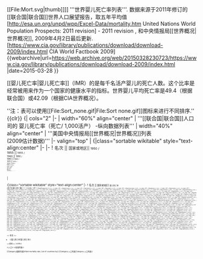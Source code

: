[[File:Mort.svg|thumb]]</ref>]]
'''世界婴儿死亡率列表'''. 数据来源于2011年修订的[[联合国|联合国]]世界人口展望报告，取五年平均值<ref>[http://esa.un.org/unpd/wpp/Excel-Data/mortality.htm United Nations World Population Prospects: 2011 revision] - 2011 revision </ref>, 和中央情报局[[世界概况|世界概况]], 2009年4月2日最后更新.<ref>[https://www.cia.gov/library/publications/download/download-2009/index.html CIA World Factbook 2009] {{webarchive|url=https://web.archive.org/web/20150328230723/https://www.cia.gov/library/publications/download/download-2009/index.html |date=2015-03-28 }}</ref>

[[婴儿死亡率|婴儿死亡率]]（IMR）的是每千名活产婴儿的死亡人数。这个比率是经常被用来作为一个国家的健康水平的指标。世界婴儿平均死亡率是49.4（根据联合国）或42.09（根据CIA世界概况）。

''注：表可以使用[[File:Sort_none.gif|File:Sort none.gif]]图标来进行不同排序.''
{{clr}}
{| cols="2"
|-
| width="60%" align="center" | '''[[联合国|联合国]]人口司的 婴儿死亡率（死亡/ 1,000活产） -纵向数据列表'''
| width="40%" align="center" | '''美国中央情报局[[世界概况|世界概况]]列表<br>(2009估计数据)'''
|- valign="top"
|
{|class="sortable wikitable" style="text-align:center"
|-
|-
!  <small>名次 ||  <small>国家或地区|| <small>1950 /<br>1955 || <small>1955 /<br>1960 || <small>1960 /<br>1965 || <small>1965 /<br>1970 || <small>1970 /<br>1975 || <small>1975 /<br>1980 || <small>1980 /<br>1985 || <small>1985 /<br>1990 || <small>1990 /<br>1995 || <small>1995 /<br>2000 || <small>2000 /<br>2005 || <small>2005 /<br>2010 || <small>过去三時段平均</small>
|-                                                        
 | <small>1|| align="left" | <small>{{flag|Singapore}} || <small>60.69  || <small>43.18 ||  <small>28.60 ||  <small>23.78 ||  <small>19.34 ||  <small>12.85 || <small>8.70 || <small>7.79 || <small>4.49 || <small>3.33 || <small>2.55 || <small>1.92 || <small>2.60 
|- 
 | 2|| align="left" | {{flag|Iceland}} || 21.28 || 18.30 ||  16.52 ||  13.18 ||  11.68 || 9.39 || 6.29 || 5.63 || 4.70 || 4.00 || 2.61 || 2.07 ||  2.89 
|- 
 | 3|| align="left" | {{flag|Japan}} || 50.07 || 37.25 ||  25.83 ||  16.48 ||  11.95 || 8.75 || 6.63 || 4.96 || 4.44 || 3.76 || 3.04 || 2.62 ||  3.14 
|- 
 | 4|| align="left" | {{flag|Sweden}} || 19.51 || 16.79 ||  15.51 ||  12.41 ||  10.44 || 7.85 || 6.70 || 6.09 || 5.27 || 3.64 || 3.33 || 2.56 ||  3.18  
|-  
 | 5|| align="left" | {{flag|Finland}} || 34.22 || 25.87 ||  19.44 ||  14.98 ||  11.94 || 8.69 || 6.44 || 5.93 || 5.07 || 3.86 || 3.28 || 2.81 ||  3.31  
|-  
 | 6|| align="left" | {{flag|Norway}} || 22.35 || 18.89 ||  16.82 ||  13.87 ||  11.23 || 9.07 || 7.44 || 8.42 || 5.81 || 4.01 || 3.52 || 3.00 ||  3.51  
|-  
 | 7|| align="left" | {{flag|Luxembourg}} || 43.50 || 36.70 ||  28.81 ||  20.82 ||  17.87 ||  13.07 ||  11.92 || 8.88 || 7.26 || 4.86 || 4.95 || 2.32 ||  4.05  
|-  
 | 8|| align="left" | {{flag|Czech Republic}} || 43.86 || 23.86 ||  20.81 ||  22.03 ||  20.53 ||  17.72 ||  14.61 ||  11.45 || 8.46 || 5.21 || 3.90 || 3.19 ||  4.10  
|-  
 | 9|| align="left" | {{flag|France}} || 44.19 || 32.50 ||  24.90 ||  20.36 ||  15.78 ||  11.51 || 9.27 || 7.90 || 6.54 || 4.68 || 4.09 || 3.54 ||  4.10  
|-  
 |  10|| align="left" | {{flag|Slovenia}} || 67.20 || 43.00 ||  29.90 ||  26.50 ||  21.50 ||  17.10 ||  13.48 ||  10.75 || 7.64 || 4.97 || 4.07 || 3.51 ||  4.18  
|-  
 |  11|| align="left" | {{flag|Switzerland}} || 29.02 || 23.53 ||  20.90 ||  16.82 ||  13.67 || 9.70 || 7.80 || 7.03 || 6.07 || 4.71 || 4.10 || 3.75 ||  4.19  
|-  
 |  12|| align="left" | {{flag|Germany}} || 50.58 || 38.43 ||  29.08 ||  22.87 ||  21.11 ||  14.93 ||  10.76 || 8.07 || 5.98 || 4.75 || 4.15 || 3.71 ||  4.21  
|-  
 |  13|| align="left" | {{flag|Spain}} || 63.90 || 51.95 ||  42.90 ||  33.88 ||  23.63 ||  16.13 ||  11.02 || 8.48 || 6.88 || 5.08 || 4.15 || 3.76 ||  4.33  
|-  
 |  14|| align="left" | {{flag|Austria}} || 55.08 || 43.18 ||  32.76 ||  26.42 ||  24.31 ||  16.90 ||  12.55 || 9.47 || 7.12 || 4.81 || 4.52 || 3.97 ||  4.43  
|-  
 |  15|| align="left" | {{flag|Belgium}} || 41.61 || 31.36 ||  27.33 ||  21.16 ||  17.18 ||  13.26 ||  10.38 || 9.05 || 7.87 || 5.13 || 4.37 || 3.81 ||  4.44  
|-  
 |  16|| align="left" | {{flag|Italy}} || 60.39 || 48.63 ||  40.96 ||  33.17 ||  26.72 ||  17.94 ||  12.92 || 9.65 || 7.59 || 5.64 || 4.22 || 3.51 ||  4.46  
|-  
 |  17|| align="left" | {{flag|Denmark}} || 28.26 || 23.54 ||  20.43 ||  16.34 ||  12.43 || 9.20 || 7.85 || 8.08 || 6.46 || 4.90 || 4.66 || 4.03 ||  4.53  
|-  
 |  18|| align="left" | {{flag|Netherlands}} || 23.00 || 18.25 ||  15.65 ||  13.26 ||  10.97 || 9.25 || 8.29 || 7.35 || 6.17 || 5.29 || 4.86 || 4.42 ||  4.85  
|-  
 |  19|| align="left" | {{flag|Australia}} || 24.05 || 21.60 ||  19.76 ||  18.06 ||  16.81 ||  12.56 || 9.93 || 8.83 || 6.88 || 5.43 || 4.96 || 4.66 ||  5.01  
|-  
 |  20|| align="left" | {{flag|Israel}} || 38.92 || 33.05 ||  28.32 ||  24.33 ||  20.68 ||  17.11 ||  13.74 ||  10.79 || 8.36 || 6.44 || 4.98 || 3.85 ||  5.09  
|-  
 |  21|| align="left" | {{flag|Ireland}} || 41.42 || 34.25 ||  28.08 ||  22.90 ||  18.28 ||  15.19 ||  10.22 || 8.39 || 6.79 || 6.11 || 5.51 || 4.04 ||  5.22  
|-  
 |  22|| align="left" | {{flag|South Korea}} ||  137.95 ||  114.36 ||  89.74 ||  64.19 ||  38.11 ||  33.23 ||  24.61 ||  14.85 || 9.74 || 6.61 || 5.32 || 3.76 ||  5.23  
|-  
 |  23|| align="left" | {{flag|Portugal}} || 92.82 || 88.58 ||  78.86 ||  61.19 ||  47.14 ||  31.47 ||  20.33 ||  14.49 || 9.54 || 6.49 || 4.75 || 4.45 ||  5.23  
|-  
 |  24|| align="left" | {{flag|Canada}} || 38.39 || 32.49 ||  26.62 ||  21.22 ||  16.83 ||  12.58 || 9.31 || 7.52 || 6.26 || 5.46 || 5.23 || 5.22 ||  5.30  
|-  
 |  25|| align="left" | {{flag|United Kingdom}} || 28.67 || 24.25 ||  22.18 ||  19.02 ||  17.30 ||  14.12 ||  10.83 || 9.13 || 6.88 || 5.90 || 5.33 || 4.91 ||  5.38  
|-  
 |  26|| align="left" | {{flag|New Caledonia}} ||  117.70 || 82.88 ||  60.75 ||  44.49 ||  32.53 ||  23.75 ||  17.32 ||  12.61 || 9.18 || 6.68 || 4.86 || 4.78 ||  5.44  
|-  
 |  27|| align="left" | {{flag|Greece}} || 60.00 || 56.10 ||  50.20 ||  42.40 ||  34.10 ||  25.10 ||  15.30 ||  11.22 || 8.28 || 6.92 || 4.80 || 4.65 ||  5.45  
|-  
 |  28|| align="left" | {{flag|Brunei}} || 90.19 || 68.84 ||  52.12 ||  39.11 ||  29.30 ||  21.93 ||  16.39 ||  12.24 || 9.13 || 6.81 || 5.08 || 4.78 ||  5.55  
|-  
 |  29|| align="left" | {{flag|New Zealand}} || 26.30 || 23.60 ||  20.60 ||  17.90 ||  16.10 ||  13.80 ||  12.01 ||  10.72 || 7.56 || 6.24 || 5.46 || 5.07 ||  5.59  
|-  
 |  30|| align="left" | {{flag|Macau}} || 66.06 || 54.73 ||  42.75 ||  33.34 ||  25.98 ||  20.22 ||  15.73 ||  12.22 || 9.49 || 7.37 || 5.71 || 4.43 ||  5.84  
|-  
 |  31|| align="left" | {{flag|Cyprus}} || 65.11 || 51.38 ||  40.50 ||  31.90 ||  25.10 ||  19.73 ||  15.50 ||  12.17 || 9.55 || 7.49 || 5.88 || 4.60 ||  5.99  
|-  
 |  32|| align="left" | {{flag|Croatia}} ||  108.40 || 80.80 ||  58.40 ||  40.80 ||  27.40 ||  21.20 ||  18.30 ||  13.60 ||  10.52 || 7.11 || 6.84 || 6.05 ||  6.66  
|-  
 |  33|| align="left" | {{flag|Cuba}} || 80.62 || 69.86 ||  59.40 ||  49.65 ||  38.47 ||  22.34 ||  17.38 ||  15.86 ||  15.30 || 9.58 || 6.14 || 5.12 ||  6.95  
|-  
 |  34|| align="left" | {{flag|United States}} || 30.46 || 27.33 ||  25.38 ||  22.67 ||  18.39 ||  14.34 ||  11.60 ||  10.37 || 8.81 || 7.49 || 6.92 || 6.81 ||  7.07  
|-  
 |  35|| align="left" | {{flag|Malta}} || 52.25 || 40.95 ||  33.77 ||  27.82 ||  22.92 ||  18.87 ||  15.52 ||  12.76 ||  10.50 || 8.63 || 7.09 || 5.82 ||  7.18  
|-  
 |  36|| align="left" | {{flag|Hungary}} || 71.86 || 54.71 ||  42.91 ||  37.23 ||  34.78 ||  25.85 ||  19.98 ||  17.06 ||  13.17 || 9.33 || 7.44 || 5.82 ||  7.53  
|-  
 |  37|| align="left" | {{flag|Slovakia}} || 73.88 || 36.73 ||  26.55 ||  25.30 ||  24.61 ||  22.18 ||  17.93 ||  13.87 ||  11.58 || 9.03 || 7.27 || 6.34 ||  7.55  
|-  
 |  38|| align="left" | {{flag|Poland}} || 95.00 || 72.40 ||  49.53 ||  36.07 ||  27.83 ||  23.18 ||  19.78 ||  16.96 ||  16.36 ||  10.11 || 7.21 || 6.06 ||  7.79  
|-  
 |  39|| align="left" | {{flag|Estonia}} || 77.00 || 48.28 ||  32.41 ||  23.29 ||  21.20 ||  21.90 ||  20.26 ||  18.24 ||  16.14 ||  12.06 || 7.38 || 4.68 ||  8.04  
|-  
 |  40|| align="left" | {{flag|Lithuania}} || 93.29 || 61.55 ||  41.79 ||  26.64 ||  22.20 ||  21.90 ||  18.40 ||  14.60 ||  13.75 ||  10.08 || 7.68 || 6.45 ||  8.07  
|-  
 |  41|| align="left" | {{flag|Mayotte}} ||  143.32 ||  107.32 ||  80.72 ||  60.56 ||  45.42 ||  34.03 ||  25.47 ||  19.06 ||  14.25 ||  10.65 || 7.96 || 5.95 ||  8.19  
|-  
 |  42|| align="left" | {{flag|Réunion}} ||  143.32 ||  107.32 ||  80.72 ||  60.56 ||  45.42 ||  34.03 ||  25.47 ||  19.06 ||  14.25 ||  10.65 || 7.96 || 5.95 ||  8.19  
|-  
 |  43|| align="left" | {{flag|United Arab Emirates}} ||  175.14 ||  155.94 || 119.81 ||  77.02 ||  51.10 ||  36.06 ||  24.57 ||  16.63 ||  11.77 || 9.75 || 8.17 || 6.87 ||  8.26  
|-  
 |  44|| align="left" | {{flag|Puerto Rico}} || 63.40 || 51.42 ||  44.79 ||  33.28 ||  25.30 ||  19.71 ||  17.20 ||  13.81 ||  11.60 ||  10.94 || 8.11 || 7.59 ||  8.88  
|-  
 |  45|| align="left" | {{flag|French Polynesia}} ||  132.00 || 97.00 ||  85.00 ||  74.00 ||  64.00 ||  56.00 ||  30.00 ||  17.82 ||  11.30 ||  10.36 || 8.62 || 7.69 ||  8.89  
|-  
 |  46|| align="left" | {{flag|Guadeloupe}} || 80.53 || 64.72 ||  51.99 ||  41.72 ||  33.46 ||  26.80 ||  21.45 ||  17.16 ||  13.72 ||  10.96 || 8.75 || 6.98 ||  8.90  
|-  
 |  47|| align="left" | {{flag|Chile}} ||  120.30 ||  118.25 || 109.05 ||  89.22 ||  68.58 ||  45.16 ||  23.71 ||  18.35 ||  14.14 ||  11.48 || 8.02 || 7.19 ||  8.90  
|-  
 |  48|| align="left" | {{flag|Martinique}} || 80.76 || 66.39 ||  54.55 ||  44.63 ||  35.30 ||  27.90 ||  22.02 ||  17.37 ||  13.70 ||  10.79 || 8.50 || 7.58 ||  8.96  
|-  
 |  49|| align="left" | {{flag|Bahrain}} ||  183.46 ||  156.16 || 112.27 ||  74.31 ||  49.25 ||  32.57 ||  21.91 ||  16.42 ||  14.13 ||  11.49 || 9.12 || 7.22 ||  9.28  
|-  
 |  50|| align="left" | {{flag|Latvia}} || 67.54 || 40.34 ||  29.65 ||  22.34 ||  21.30 ||  23.20 ||  18.30 ||  14.90 ||  14.53 ||  11.88 || 9.60 || 7.51 ||  9.66  
|-  
 |  51|| align="left" | {{flag|Kuwait}} ||  113.43 || 89.75 ||  69.77 ||  53.29 ||  40.03 ||  29.45 ||  21.60 ||  16.44 ||  13.33 ||  11.30 || 9.66 || 8.14 ||  9.70  
|-  
 |  52|| align="left" | {{flag|Malaysia}} || 96.37 || 79.47 ||  64.27 ||  50.96 ||  40.37 ||  31.95 ||  25.26 ||  19.95 ||  15.75 ||  12.42 || 9.79 || 7.71 ||  9.97  
|-  
 |  53|| align="left" | {{flag|Guam}} || 82.90 || 71.10 ||  59.80 ||  49.90 ||  41.30 ||  34.20 ||  28.50 ||  23.80 ||  12.93 ||  11.25 || 9.86 || 8.93 || 10.01  
|-  
 |  54|| align="left" | {{flag|Belarus}} || 75.00 || 43.90 ||  30.00 ||  24.30 ||  21.20 ||  21.50 ||  19.50 ||  16.20 ||  15.03 ||  14.51 || 9.38 || 6.83 || 10.24  
|-  
 |  55|| align="left" | {{flag|Costa Rica}} || 93.79 || 87.69 ||  81.30 ||  67.67 ||  52.55 ||  30.40 ||  19.21 ||  17.37 ||  14.51 ||  11.83 ||  10.47 || 9.89 || 10.73  
|-  
 |  56|| align="left" | {{flag|Qatar}} ||  126.24 ||  109.83 ||  90.34 ||  71.25 ||  52.62 ||  37.99 ||  28.22 ||  22.58 ||  18.11 ||  14.41 ||  11.25 || 8.79 || 11.48  
|-  
 |  57|| align="left" | {{flag|U.S. Virgin Islands}} || 57.50 || 46.39 ||  40.83 ||  34.84 ||  29.34 ||  24.70 ||  21.48 ||  17.94 ||  15.27 ||  13.11 ||  11.53 ||  10.63 || 11.76  
|-  
 |  58|| align="left" | {{flag|Montenegro}} || 87.19 || 75.84 ||  59.47 ||  41.71 ||  29.62 ||  26.40 ||  23.28 ||  19.23 ||  14.41 ||  15.81 ||  11.57 || 8.70 || 12.02  
|-  
 |  59|| align="left" | {{flag|Bulgaria}} || 92.06 || 65.32 ||  37.34 ||  30.64 ||  26.11 ||  22.19 ||  17.73 ||  14.12 ||  15.27 ||  15.25 ||  13.17 ||  10.21 || 12.88  
|-  
 |  60|| align="left" | {{flag|Serbia}} ||  109.50 || 92.60 ||  79.70 ||  60.60 ||  47.40 ||  38.10 ||  34.00 ||  29.70 ||  16.39 ||  14.81 ||  13.05 ||  11.77 || 13.21  
|-  
 |  61|| align="left" | {{flag|Bosnia and Herzegovina}} ||  137.20 ||  114.60 ||  93.60 ||  71.50 ||  50.60 ||  35.60 ||  27.00 ||  19.70 ||  21.88 ||  15.03 ||  13.99 ||  13.37 || 14.13  
|-  
 |  62|| align="left" | {{flag|Uruguay}} || 57.40 || 53.02 ||  47.90 ||  47.10 ||  46.31 ||  42.44 ||  33.49 ||  22.56 ||  20.06 ||  15.58 ||  14.36 ||  13.07 || 14.34  
|-  
 |  63|| align="left" | {{flag|Ukraine}} || 84.67 || 49.49 ||  31.08 ||  23.29 ||  22.13 ||  22.97 ||  19.95 ||  17.79 ||  17.02 ||  16.89 ||  13.43 ||  12.88 || 14.40  
|-  
 |  64|| align="left" | {{flag|Barbados}} || 84.12 || 59.48 ||  45.44 ||  38.30 ||  31.41 ||  25.25 ||  21.00 ||  17.71 ||  16.00 ||  15.32 ||  14.45 ||  13.68 || 14.49  
|-  
 |  65|| align="left" | {{flag|Netherlands Antilles}} || 69.00 || 51.00 ||  42.00 ||  34.99 ||  28.00 ||  22.00 ||  18.00 ||  17.00 ||  15.07 ||  15.48 ||  14.97 ||  13.25 || 14.57  
|-  
 |  66|| align="left" | {{flag|Saint Lucia}} ||  115.41 ||  105.76 ||  81.12 ||  47.70 ||  39.05 ||  29.28 ||  22.74 ||  20.08 ||  16.80 ||  16.71 ||  14.65 ||  13.08 || 14.81  
|-  
 |  67|| align="left" | {{flag|Mauritius}} ||  103.09 || 73.84 ||  60.63 ||  67.24 ||  60.76 ||  37.67 ||  26.00 ||  23.11 ||  18.47 ||  19.69 ||  13.35 ||  12.76 || 15.27  
|-  
 |  68|| align="left" | {{flag|Thailand}} ||  130.33 ||  108.70 ||  90.49 ||  75.52 ||  63.24 ||  50.36 ||  38.95 ||  29.12 ||  22.58 ||  18.58 ||  15.15 ||  12.41 || 15.38  
|-  
 |  69|| align="left" | {{flag|French Guiana}} ||  103.24 || 88.99 ||  72.89 ||  51.15 ||  45.59 ||  42.60 ||  32.07 ||  25.57 ||  20.67 ||  16.99 ||  15.43 ||  14.02 || 15.48  
|-  
 |  70|| align="left" | {{flag|Sri Lanka}} ||  103.90 || 86.72 ||  77.45 ||  69.30 ||  55.40 ||  38.81 ||  30.31 ||  24.07 ||  22.08 ||  18.93 ||  15.92 ||  12.44 || 15.76  
|-  
 |  71|| align="left" | {{flag|Oman}} ||  214.05 ||  194.06 || 171.41 || 145.39 || 114.68 ||  87.62 ||  64.40 ||  42.52 ||  31.43 ||  24.41 ||  15.34 || 9.44 || 16.40  
|-  
 |  72|| align="left" | {{flag|Russia}} || 97.45 || 57.19 ||  39.73 ||  31.54 ||  27.66 ||  29.50 ||  25.94 ||  23.65 ||  21.96 ||  21.20 ||  17.07 ||  11.31 || 16.53  
|-  
 |  73|| align="left" | {{flag|Republic of Macedonia}} ||  140.00 ||  123.10 || 117.00 ||  94.70 ||  73.70 ||  57.10 ||  44.80 ||  40.02 ||  26.53 ||  18.78 ||  16.81 ||  14.72 || 16.77  
|-  
 |  74|| align="left" | {{flag|Argentina}} || 65.90 || 60.35 ||  59.74 ||  57.39 ||  48.10 ||  39.07 ||  32.19 ||  27.13 ||  24.35 ||  21.85 ||  15.04 ||  13.43 || 16.77  
|-  
 |  75|| align="left" | {{flag|Romania}} ||  100.90 || 77.80 ||  59.80 ||  51.70 ||  39.50 ||  31.30 ||  26.27 ||  26.13 ||  23.45 ||  20.75 ||  16.90 ||  13.87 || 17.17  
|-  
 |  76|| align="left" | {{flag|Grenada}} || 60.57 || 58.30 ||  56.04 ||  53.82 ||  51.63 ||  49.47 ||  47.32 ||  39.48 ||  26.70 ||  20.90 ||  16.56 ||  14.58 || 17.35  
|-  
 |  77|| align="left" | {{flag|Aruba}} || 69.06 || 51.73 ||  42.54 ||  35.80 ||  29.23 ||  24.62 ||  20.51 ||  19.50 ||  18.85 ||  18.52 ||  17.86 ||  16.07 || 17.48  
|-  
 |  78|| align="left" | {{flag|Libya}} ||  185.00 ||  170.00 || 150.00 || 125.00 || 105.00 ||  68.00 ||  50.00 ||  38.02 ||  28.29 ||  20.53 ||  17.68 ||  15.04 || 17.75  
|-  
 |  79|| align="left" | {{flag|Syria}} ||  180.06 ||  150.45 || 121.84 ||  98.84 ||  77.33 ||  63.14 ||  49.87 ||  36.22 ||  26.12 ||  20.78 ||  17.45 ||  15.02 || 17.75  
|-  
 |  80|| align="left" | {{flag|Bahamas}} || 71.92 || 60.45 ||  53.26 ||  46.29 ||  43.28 ||  40.89 ||  35.77 ||  30.95 ||  26.74 ||  21.34 ||  18.10 ||  15.97 || 18.47  
|-  
 |  81|| align="left" | {{flag|Venezuela}} ||  106.69 || 89.00 ||  72.82 ||  59.52 ||  48.68 ||  39.35 ||  33.60 ||  26.89 ||  23.14 ||  20.70 ||  18.86 ||  17.00 || 18.85  
|-  
 |  82|| align="left" | {{flag|Fiji}} || 64.26 || 57.80 ||  51.98 ||  46.74 ||  42.02 ||  38.40 ||  33.37 ||  28.99 ||  25.19 ||  21.87 ||  18.99 ||  17.93 || 19.60  
|-  
 |  83|| align="left" | {{flag|Moldova}} || 81.25 || 68.75 ||  58.75 ||  48.75 ||  46.25 ||  46.25 ||  35.00 ||  31.25 ||  29.00 ||  24.49 ||  18.86 ||  15.55 || 19.63  
|-  
 |  84|| align="left" | {{flag|Saudi Arabia}} ||  204.31 ||  183.12 || 162.57 || 139.19 || 106.61 ||  78.17 ||  56.97 ||  42.30 ||  30.22 ||  22.17 ||  19.37 ||  18.51 || 20.02  
|-  
 |  85|| align="left" | {{flag|Belize}} || 88.01 || 78.01 ||  69.00 ||  59.99 ||  52.00 ||  45.00 ||  34.48 ||  31.21 ||  29.66 ||  24.78 ||  20.05 ||  17.25 || 20.69  
|-  
 |  86|| align="left" | {{flag|Panama}} || 93.07 || 74.91 ||  62.69 ||  51.60 ||  43.67 ||  36.30 ||  31.61 ||  29.61 ||  26.98 ||  23.72 ||  20.64 ||  18.18 || 20.84  
|-  
 |  87|| align="left" | {{flag|Colombia}} ||  123.17 ||  105.35 ||  92.12 ||  82.18 ||  73.03 ||  56.70 ||  42.96 ||  35.34 ||  27.63 ||  23.98 ||  20.47 ||  19.07 || 21.17  
|-  
 |  88|| align="left" | {{flag|Mexico}} ||  122.35 ||  101.79 ||  88.07 ||  79.44 ||  68.96 ||  56.84 ||  47.04 ||  39.51 ||  33.09 ||  27.70 ||  20.50 ||  16.66 || 21.62  
|-  
 |  89|| align="left" | {{flag|Albania}} ||  145.00 ||  125.00 ||  99.00 ||  77.00 ||  58.00 ||  50.00 ||  44.80 ||  38.00 ||  35.75 ||  29.06 ||  20.94 ||  18.28 || 22.76  
|-  
 |  90|| align="left" | {{flag|Tonga}} || 58.90 || 52.94 ||  47.20 ||  42.01 ||  37.27 ||  33.88 ||  30.59 ||  27.79 ||  26.39 ||  24.98 ||  23.50 ||  22.05 || 23.51  
|- 
 |  91|| align="left" | {{flag|Jordan}} ||  160.89 ||  128.86 || 103.23 ||  82.76 ||  68.26 ||  56.50 ||  44.37 ||  36.02 ||  30.57 ||  26.70 ||  23.65 ||  20.98 || 23.78  
|-  
 |  92|| align="left" | {{flag|Tunisia}} ||  175.00 ||  163.00 || 155.00 || 138.00 || 119.00 ||  87.64 ||  64.06 ||  48.95 ||  34.37 ||  27.06 ||  23.47 ||  20.82 || 23.79  
|-  
 |  93|| align="left" | {{flag|Viet Nam}} ||  157.93 ||  143.69 || 130.33 || 117.84 || 118.37 ||  97.63 ||  70.04 ||  54.85 ||  37.94 ||  29.20 ||  23.15 ||  20.44 || 24.26  
|-  
 |  94|| align="left" | {{flag|China}} ||  121.64 ||  117.92 || 121.17 ||  63.15 ||  46.93 ||  41.96 ||  37.59 ||  33.75 ||  30.34 ||  27.30 ||  24.60 ||  21.99 || 24.63  
|-  
 |  95|| align="left" | {{flag|Suriname}} || 89.25 || 76.23 ||  63.46 ||  54.62 ||  48.84 ||  43.99 ||  42.00 ||  38.82 ||  34.23 ||  28.68 ||  23.98 ||  21.61 || 24.76  
|-  
 |  96|| align="left" | {{flag|Palestinian territories}} ||  158.23 ||  147.02 || 129.86 || 109.12 ||  89.78 ||  70.55 ||  53.01 ||  40.04 ||  32.93 ||  27.64 ||  24.59 ||  22.19 || 24.81  
|-  
 |  97|| align="left" | {{flag|Lebanon}} || 90.02 || 72.77 ||  61.05 ||  53.39 ||  47.03 ||  44.20 ||  40.55 ||  36.78 ||  31.43 ||  28.12 ||  25.63 ||  22.73 || 25.49  
|-  
 |  98|| align="left" | {{flag|Maldives}} ||  233.44 ||  221.55 || 205.47 || 175.46 || 146.50 || 121.54 ||  97.16 ||  77.09 ||  62.51 ||  41.72 ||  26.55 || 9.76 || 26.01  
|-  
 |  99|| align="left" | {{flag|Samoa}} ||  107.27 || 97.00 ||  87.15 ||  77.67 ||  68.59 ||  59.89 ||  51.60 ||  43.75 ||  36.10 ||  29.94 ||  25.68 ||  22.42 || 26.02  
|-  
 | 100|| align="left" | {{flag|Saint Vincent and the Grenadines}} ||  115.61 ||  109.66 ||  88.17 ||  73.27 ||  63.98 ||  50.73 ||  41.93 ||  34.74 ||  30.19 ||  28.65 ||  26.80 ||  23.65 || 26.37  
|-  
 | 101|| align="left" | {{flag|Jamaica}} || 91.92 || 78.30 ||  61.40 ||  51.60 ||  45.00 ||  37.46 ||  35.82 ||  31.18 ||  28.81 ||  27.88 ||  26.81 ||  24.42 || 26.37  
|-  
 | 102|| align="left" | {{flag|Ecuador}} ||  139.54 ||  129.37 || 119.16 || 107.13 ||  95.05 ||  82.36 ||  68.48 ||  55.51 ||  44.23 ||  33.26 ||  24.90 ||  21.07 || 26.41  
|-  
 | 103|| align="left" | {{flag|Philippines}} || 96.76 || 86.54 ||  77.37 ||  67.78 ||  59.25 ||  51.79 ||  45.25 ||  39.53 ||  34.52 ||  30.15 ||  26.32 ||  22.97 || 26.48  
|-  
 | 104|| align="left" | {{flag|El Salvador}} ||  151.06 ||  137.03 || 122.67 || 110.31 || 105.00 ||  94.98 ||  77.00 ||  54.05 ||  40.19 ||  32.02 ||  26.41 ||  21.54 || 26.66  
|-  
 | 105|| align="left" | {{flag|Nicaragua}} ||  179.92 ||  154.69 || 133.20 || 114.43 ||  97.99 ||  90.16 ||  79.81 ||  65.00 ||  47.99 ||  33.58 ||  26.44 ||  21.50 || 27.17  
|-  
 | 106|| align="left" | {{flag|Trinidad and Tobago}} || 75.96 || 62.98 ||  48.00 ||  45.58 ||  41.08 ||  35.00 ||  31.41 ||  29.08 ||  28.17 ||  28.79 ||  28.93 ||  26.57 || 28.10  
|-  
 | 107|| align="left" | {{flag|Brazil}} ||  134.72 ||  121.91 || 109.42 || 100.11 ||  90.51 ||  78.78 ||  63.32 ||  52.35 ||  42.53 ||  34.11 ||  27.25 ||  23.47 || 28.28  
|-  
 | 108|| align="left" | {{flag|Cape Verde}} ||  138.79 ||  131.99 || 124.75 || 116.89 ||  95.61 ||  78.44 ||  64.66 ||  53.56 ||  44.42 ||  36.57 ||  28.03 ||  20.63 || 28.41  
|-  
 | 109|| align="left" | {{flag|Peru}} ||  163.76 ||  151.86 || 138.37 || 127.71 || 110.73 ||  99.17 ||  81.64 ||  68.01 ||  47.56 ||  38.78 ||  30.35 ||  21.16 || 30.10  
|-  
 | 110|| align="left" | {{flag|Algeria}} ||  185.00 ||  175.00 || 159.00 || 148.00 || 131.00 || 106.00 ||  70.11 ||  50.38 ||  42.16 ||  36.61 ||  29.55 ||  24.97 || 30.38  
|-  
 | 111|| align="left" | {{flag|Armenia}} || 83.00 || 78.00 ||  73.00 ||  68.00 ||  63.00 ||  58.00 ||  53.00 ||  48.00 ||  44.09 ||  37.51 ||  29.87 ||  26.17 || 31.18  
|-  
 | 112|| align="left" | {{flag|Honduras}} ||  176.20 ||  158.34 || 137.73 || 119.92 || 103.94 ||  81.03 ||  64.98 ||  52.97 ||  43.23 ||  35.40 ||  31.62 ||  28.12 || 31.71  
|-  
 | 113|| align="left" | {{flag|Georgia}} || 80.00 || 73.00 ||  66.00 ||  59.00 ||  52.00 ||  49.33 ||  46.67 ||  44.00 ||  40.18 ||  37.54 ||  31.52 ||  29.32 || 32.80  
|-  
 | 114|| align="left" | {{flag|Iran}} ||  262.14 ||  212.48 || 172.58 || 140.74 || 116.41 ||  92.16 ||  69.81 ||  55.35 ||  47.08 ||  38.86 ||  32.51 ||  27.16 || 32.84  
|-  
 | 115|| align="left" | {{flag|Turkey}} ||  167.44 ||  163.94 || 160.51 || 156.90 || 141.27 || 119.44 ||  96.72 ||  78.00 ||  62.97 ||  45.52 ||  31.38 ||  24.02 || 33.64  
|-  
 | 116|| align="left" | {{flag|Kazakhstan}} ||  110.00 ||  101.71 ||  93.43 ||  85.14 ||  76.86 ||  68.57 ||  60.29 ||  52.00 ||  51.05 ||  43.45 ||  32.04 ||  27.00 || 34.17  
|-  
 | 117|| align="left" | {{flag|Indonesia}} ||  191.92 ||  163.78 || 139.33 || 117.36 ||  98.95 ||  83.16 ||  69.78 ||  58.54 ||  49.08 ||  41.13 ||  34.45 ||  28.84 || 34.81  
|-  
 | 118|| align="left" | {{flag|Vanuatu}} ||  169.71 ||  150.44 || 132.63 || 115.90 || 100.07 ||  85.11 ||  70.90 ||  61.31 ||  51.56 ||  42.42 ||  34.60 ||  28.69 || 35.23  
|-  
 | 119|| align="left" | {{flag|Egypt}} ||  201.46 ||  185.87 || 170.91 || 154.65 || 138.06 || 119.12 || 101.06 ||  84.61 ||  66.60 ||  47.03 ||  33.05 ||  25.92 || 35.33  
|-  
 | 120|| align="left" | {{flag|Dominican Republic}} ||  153.18 ||  138.67 || 123.93 || 108.97 ||  95.93 ||  85.99 ||  75.22 ||  63.06 ||  47.94 ||  41.61 ||  35.09 ||  29.57 || 35.42  
|-  
 | 121|| align="left" | {{flag|Paraguay}} || 73.43 || 69.71 ||  62.27 ||  58.55 ||  53.07 ||  51.01 ||  48.87 ||  46.69 ||  42.92 ||  39.19 ||  35.53 ||  32.03 || 35.58  
|-  
 | 122|| align="left" | {{flag|Iraq}} ||  197.60 ||  152.88 || 120.75 ||  95.96 ||  76.37 ||  60.39 ||  48.91 ||  41.77 ||  43.39 ||  38.06 ||  35.94 ||  34.59 || 36.19  
|-  
 | 123|| align="left" | {{flag|North Korea}} || 90.50 || 75.90 ||  66.90 ||  56.30 ||  44.10 ||  35.20 ||  29.90 ||  26.10 ||  24.31 ||  54.92 ||  28.47 ||  27.39 || 36.93  
|-  
 | 124|| align="left" | {{flag|Micronesia, Federated States of}} || 96.51 || 86.52 ||  76.90 ||  67.65 ||  58.32 ||  49.35 ||  47.01 ||  44.63 ||  42.31 ||  40.00 ||  37.95 ||  34.87 || 37.61  
|-  
 | 125|| align="left" | {{flag|Guatemala}} ||  140.84 ||  133.78 || 126.73 || 115.48 || 102.46 ||  90.96 ||  79.33 ||  67.06 ||  54.80 ||  45.52 ||  38.63 ||  30.12 || 38.09  
|-  
 | 126|| align="left" | {{flag|Kyrgyzstan}} ||  140.00 ||  130.00 || 120.00 || 110.00 || 100.00 ||  90.00 ||  80.00 ||  70.00 ||  59.87 ||  48.29 ||  40.33 ||  36.39 || 41.67  
|-  
 | 127|| align="left" | {{flag|Morocco}} ||  170.00 ||  160.00 || 145.00 || 133.00 || 123.00 || 108.00 ||  96.31 ||  78.63 ||  63.27 ||  51.38 ||  41.29 ||  34.12 || 42.26  
|-  
 | 128|| align="left" | {{flag|Mongolia}} ||  182.90 ||  164.86 || 134.54 || 118.64 || 106.50 || 104.50 || 102.33 ||  91.73 ||  66.55 ||  54.70 ||  43.54 ||  36.03 || 44.76  
|-  
 | 129|| align="left" | {{flag|Namibia}} ||  171.61 ||  148.95 || 130.40 || 114.99 || 100.67 ||  87.64 ||  75.49 ||  68.54 ||  61.70 ||  54.55 ||  48.21 ||  37.76 || 46.84  
|-  
 | 130|| align="left" | {{flag|Guyana}} ||  118.19 ||  106.89 ||  98.21 ||  92.21 ||  83.42 ||  77.41 ||  72.56 ||  68.15 ||  62.56 ||  56.18 ||  48.57 ||  41.73 || 48.82  
|-   
 | 131|| align="left" | {{flag|Uzbekistan}} ||  125.00 ||  114.82 || 104.64 ||  94.46 ||  84.29 ||  77.86 ||  71.43 ||  65.00 ||  59.38 ||  54.72 ||  49.58 ||  48.72 || 51.00  
|-  
 | 132|| align="left" | {{flag|Azerbaijan}} ||  120.00 ||  115.00 || 110.00 || 105.00 || 100.00 ||  95.00 ||  90.00 ||  85.00 ||  81.78 ||  61.21 ||  52.00 ||  41.06 || 51.42  
|-    
 | 133|| align="left" | {{flag|Solomon Islands}} ||  146.16 ||  131.63 || 117.53 || 104.12 ||  91.35 ||  79.15 ||  75.73 ||  89.85 ||  77.90 ||  65.14 ||  51.39 ||  42.88 || 53.14  
|-    
 | 134|| align="left" | {{flag|Botswana}} ||  135.09 ||  123.67 || 113.29 || 103.99 ||  90.27 ||  74.66 ||  63.49 ||  54.02 ||  51.45 ||  61.21 ||  58.77 ||  40.69 || 53.56  
|-    
 | 135|| align="left" | {{flag|Western Sahara}} ||  216.92 ||  201.54 || 187.27 || 173.57 || 160.04 || 133.90 || 110.07 ||  88.02 ||  75.97 ||  64.49 ||  53.01 ||  44.11 || 53.87  
|-    
 | 136|| align="left" | {{flag|Turkmenistan}} ||  150.00 ||  140.14 || 130.29 || 120.43 || 110.57 || 100.71 ||  90.86 ||  81.00 ||  75.48 ||  61.25 ||  51.73 ||  50.46 || 54.48  
|-    
 | 137|| align="left" | {{flag|Sao Tome and Principe}} ||  124.13 ||  112.13 ||  98.83 ||  88.01 ||  79.67 ||  69.59 ||  66.41 ||  63.47 ||  60.62 ||  57.92 ||  55.35 ||  51.71 || 54.99  
|-    
 | 138|| align="left" | {{flag|Nepal}} ||  210.81 ||  199.29 || 186.87 || 172.48 || 156.04 || 139.24 || 122.87 || 106.77 ||  91.50 ||  72.34 ||  54.90 ||  38.71 || 55.32  
|-    
 | 139|| align="left" | {{flag|Bhutan}} ||  184.79 ||  181.38 || 174.09 || 163.13 || 149.27 || 133.25 || 117.14 || 103.96 ||  87.53 ||  69.73 ||  52.76 ||  44.43 || 55.64  
|-    
 | 140|| align="left" | {{flag|Gabon}} ||  179.34 ||  166.60 || 157.54 || 134.28 || 113.54 ||  94.99 ||  77.66 ||  63.15 ||  58.88 ||  58.28 ||  57.72 ||  51.15 || 55.71  
|-    
 | 141|| align="left" | {{flag|Bolivia}} ||  175.70 ||  169.68 || 163.61 || 157.49 || 151.32 || 131.22 || 109.17 ||  90.16 ||  75.10 ||  66.65 ||  55.61 ||  45.61 || 55.96  
|-    
 | 142|| align="left" | {{flag|Papua New Guinea}} ||  157.83 ||  145.48 || 132.52 || 113.75 ||  99.24 ||  87.27 ||  74.44 ||  72.95 ||  66.72 ||  61.70 ||  56.18 ||  50.06 || 55.98  
|-    
 | 143|| align="left" | {{flag|South Africa}} || 96.10 || 91.30 ||  86.50 ||  83.59 ||  77.13 ||  70.60 ||  60.73 ||  52.57 ||  50.60 ||  55.85 ||  59.21 ||  54.81 || 56.62  
|-    
 | 144|| align="left" | {{flag|Laos}} ||  167.11 ||  160.15 || 153.47 || 146.97 || 140.54 || 132.44 || 122.57 || 107.62 ||  88.27 ||  70.76 ||  58.16 ||  44.46 || 57.79  
|-    
 | 145|| align="left" | {{flag|Madagascar}} ||  180.85 ||  166.88 || 154.88 || 143.20 || 132.49 || 122.01 || 110.98 || 109.85 ||  95.63 ||  76.29 ||  58.30 ||  44.78 || 59.79  
|-    
 | 146|| align="left" | {{flag|Myanmar}} ||  212.80 ||  175.15 || 155.74 || 131.11 || 112.65 ||  97.54 ||  93.04 ||  89.67 ||  76.09 ||  65.37 ||  59.77 ||  55.03 || 60.06  
|-    
 | 147|| align="left" | {{flag|Senegal}} ||  131.40 ||  128.44 || 123.40 || 116.56 || 108.34 ||  98.72 ||  88.54 ||  79.95 ||  72.39 ||  65.82 ||  60.16 ||  55.24 || 60.41  
|-    
 | 148|| align="left" | {{flag|Bangladesh}} ||  165.05 ||  156.46 || 151.16 || 144.38 || 175.64 || 138.29 || 122.49 || 104.43 ||  90.60 ||  73.83 ||  59.27 ||  48.98 || 60.69  
|-    
 | 149|| align="left" | {{flag|Ghana}} ||  150.09 ||  132.63 || 122.87 || 117.21 || 107.50 ||  97.50 ||  90.48 ||  83.93 ||  72.88 ||  70.63 ||  61.85 ||  49.61 || 60.70  
|-    
 | 150|| align="left" | {{flag|India}} ||  165.00 ||  153.08 || 140.12 || 128.46 || 117.99 || 106.45 ||  95.02 ||  85.07 ||  76.45 ||  68.86 ||  60.70 ||  52.91 || 60.82  
|-    
 | 151|| align="left" | {{flag|Eritrea}} ||  176.00 ||  162.80 || 150.50 || 139.10 || 133.00 || 127.00 || 115.80 || 104.48 ||  89.79 ||  73.21 ||  61.75 ||  53.88 || 62.95  
|-    
 | 152|| align="left" | {{flag|Zimbabwe}} ||  114.51 ||  105.13 ||  96.67 ||  89.56 ||  82.63 ||  74.26 ||  63.77 ||  56.33 ||  55.50 ||  64.58 ||  68.45 ||  59.28 || 64.10  
|-    
 | 153|| align="left" | {{flag|Yemen}} ||  215.05 ||  204.23 || 194.02 || 184.45 || 174.38 || 143.16 || 113.52 ||  94.03 ||  86.22 ||  78.61 ||  64.77 ||  53.30 || 65.56  
|-    
 | 154|| align="left" | {{flag|Tajikistan}} ||  160.00 ||  151.14 || 142.29 || 133.43 || 124.57 || 115.71 || 106.86 ||  98.00 ||  88.18 ||  79.64 ||  63.05 ||  56.01 || 66.23  
|-    
 | 155|| align="left" | {{flag|Kenya}} ||  147.01 ||  133.67 || 116.96 || 104.39 ||  91.50 ||  80.44 ||  70.11 ||  66.73 ||  66.48 ||  69.14 ||  69.54 ||  64.72 || 67.80  
|-    
 | 156|| align="left" | {{flag|Haiti}} ||  241.72 ||  206.31 || 177.79 || 154.20 || 137.13 || 132.82 || 122.00 || 108.09 ||  92.22 ||  76.99 ||  69.49 ||  63.10 || 69.86  
|-    
 | 157|| align="left" | {{flag|Sudan}} ||  160.19 ||  154.29 || 147.08 || 136.53 || 126.29 || 115.73 || 106.49 ||  99.13 ||  91.17 ||  81.07 ||  70.17 ||  63.75 || 71.67  
|-    
 | 158|| align="left" | {{flag|Cambodia}} ||  165.05 ||  151.97 || 139.53 || 129.96 || 180.85 || 263.19 || 133.99 ||  97.87 ||  90.02 ||  83.30 ||  72.91 ||  62.42 || 72.88  
|-    
 | 159|| align="left" | {{flag|Congo}} ||  142.06 ||  122.72 || 106.94 ||  96.60 ||  88.81 ||  83.02 ||  78.25 ||  73.43 ||  73.58 ||  75.05 ||  75.30 ||  72.43 || 74.26  
|-    
 | 160|| align="left" | {{flag|Mauritania}} ||  151.09 ||  149.33 || 147.02 || 142.71 || 133.32 || 113.26 ||  93.07 ||  80.94 ||  76.71 ||  75.70 ||  76.51 ||  77.33 || 76.51  
|-    
 | 161|| align="left" | {{flag|Pakistan}} ||  176.57 ||  156.27 || 139.51 || 125.72 || 114.79 || 106.62 || 101.48 ||  96.65 ||  90.14 ||  83.25 ||  76.76 ||  70.90 || 76.97  
|-    
 | 162|| align="left" | {{flag|Tanzania}} ||  153.22 ||  143.12 || 136.12 || 128.06 || 118.62 || 108.07 || 103.79 || 100.65 ||  99.70 ||  90.38 ||  77.35 ||  64.45 || 77.40  
|-    
 | 163|| align="left" | {{flag|Comoros}} ||  178.15 ||  166.50 || 153.60 || 141.33 || 127.35 || 116.24 || 105.55 ||  95.22 ||  89.28 ||  83.45 ||  77.78 ||  72.25 || 77.83  
|-    
 | 164|| align="left" | {{flag|Togo}} ||  191.38 ||  171.94 || 154.31 || 138.36 || 123.58 || 113.23 || 104.79 ||  97.17 ||  90.52 ||  83.76 ||  76.69 ||  73.96 || 78.13  
|-    
 | 165|| align="left" | {{flag|Gambia}} ||  220.86 ||  210.08 || 199.15 || 184.71 || 164.30 || 139.59 || 117.31 || 101.48 ||  92.87 ||  86.41 ||  79.98 ||  73.84 || 80.08  
|-    
 | 166|| align="left" | {{flag|Swaziland}} ||  173.74 ||  160.31 || 150.39 || 140.53 || 124.04 || 107.77 ||  90.44 ||  77.34 ||  69.29 ||  80.18 ||  86.64 ||  75.87 || 80.90  
|-    
 | 167|| align="left" | {{flag|Lesotho}} ||  169.27 ||  150.35 || 134.28 || 130.26 || 123.09 || 109.72 ||  93.95 ||  83.83 ||  69.65 ||  81.29 ||  86.15 ||  76.86 || 81.44  
|-    
 | 168|| align="left" | {{flag|East Timor}} ||  264.42 ||  241.64 || 220.68 || 201.10 || 183.25 || 253.41 || 183.53 || 161.03 || 128.99 || 100.56 ||  78.91 ||  66.81 || 82.09  
|-    
 | 169|| align="left" | {{flag|Cote d'Ivoire}} ||  167.48 ||  160.39 || 154.70 || 147.37 || 126.85 || 108.54 ||  96.16 ||  93.37 ||  94.67 ||  91.93 ||  84.70 ||  77.17 || 84.60  
|-    
 | 170|| align="left" | {{flag|Burkina Faso}} ||  307.92 ||  258.40 || 217.13 || 183.50 || 156.73 || 135.83 || 120.75 || 110.55 || 101.42 ||  93.25 ||  85.86 ||  78.90 || 86.00  
|-    
 | 171|| align="left" | {{flag|Ethiopia}} ||  199.27 ||  181.43 || 159.98 || 147.91 || 140.03 || 134.62 || 140.15 || 126.95 || 114.54 || 101.04 ||  87.12 ||  72.46 || 86.87  
|-    
 | 172|| align="left" | {{flag|Djibouti}} ||  222.47 ||  202.65 || 185.25 || 168.86 || 153.88 || 140.59 || 125.10 || 116.95 || 109.17 ||  99.98 ||  91.08 ||  82.08 || 91.05  
|-    
 | 173|| align="left" | {{flag|Benin}} ||  209.89 ||  194.93 || 183.78 || 172.54 || 151.97 || 136.41 || 126.42 || 119.60 || 108.19 ||  97.80 ||  90.62 ||  85.11 || 91.17  
|-    
 | 174|| align="left" | {{flag|Uganda}} ||  160.43 ||  145.29 || 130.17 || 116.46 || 102.76 || 105.98 || 107.64 || 108.45 || 110.43 || 104.63 ||  91.03 ||  79.16 || 91.61  
|-    
 | 175|| align="left" | {{flag|Cameroon}} ||  169.43 ||  157.72 || 144.86 || 133.01 || 119.93 || 107.51 ||  97.94 ||  93.05 ||  93.54 ||  96.10 ||  96.67 ||  94.05 || 95.60  
|-    
 | 176|| align="left" | {{flag|Mozambique}} ||  220.12 ||  201.39 || 184.79 || 172.06 || 158.40 || 145.79 || 143.06 || 142.84 || 133.95 || 114.60 ||  99.09 ||  88.03 || 100.57 
|-    
 | 177|| align="left" | {{flag|Zambia}} ||  148.29 ||  136.93 || 126.59 || 117.88 || 106.94 || 100.19 ||  98.52 || 102.98 || 107.18 || 105.46 || 102.70 ||  94.91 || 101.02 
|-    
 | 178|| align="left" | {{flag|Guinea}} ||  217.77 ||  213.63 || 209.62 || 205.61 || 190.69 || 174.00 || 158.77 || 144.67 || 130.90 || 119.15 || 104.17 ||  93.17 || 105.50 
|-    
 | 179|| align="left" | {{flag|Malawi}} ||  197.89 ||  192.49 || 185.86 || 180.04 || 168.43 || 159.27 || 150.95 || 143.42 || 133.10 || 120.78 || 107.41 ||  95.23 || 107.81 
|-    
 | 180|| align="left" | {{flag|Burundi}} ||  166.50 ||  157.30 || 148.50 || 140.00 || 137.00 || 127.00 || 118.40 || 116.30 || 126.13 || 116.93 || 107.09 || 101.14 || 108.39 
|-    
 | 181|| align="left" | {{flag|Nigeria}} ||  188.93 ||  175.99 || 164.00 || 152.87 || 140.95 || 131.73 || 126.99 || 126.58 || 126.48 || 122.19 || 107.23 ||  96.14 || 108.52 
|-    
 | 182|| align="left" | {{flag|Rwanda}} ||  160.28 ||  151.56 || 143.04 || 137.00 || 134.29 || 132.30 || 124.14 || 119.97 || 127.92 || 117.68 || 107.90 || 100.15 || 108.58 
|-    
 | 183|| align="left" | {{flag|Equatorial Guinea}} ||  196.38 ||  186.02 || 176.11 || 166.62 || 157.36 || 148.60 || 138.12 || 127.61 || 118.14 || 113.65 || 110.66 || 102.45 || 108.92 
|-    
 | 184|| align="left" | {{flag|Mali}} ||  175.40 ||  172.61 || 168.15 || 162.36 || 155.75 || 148.70 || 140.78 || 134.62 || 127.14 || 119.08 || 110.51 || 101.35 || 110.31 
|-    
 | 185|| align="left" | {{flag|Central African Republic}} ||  203.88 ||  189.37 || 175.66 || 159.60 || 138.31 || 119.09 || 109.71 || 109.24 || 112.90 || 115.91 || 113.71 || 105.38 || 111.67 
|-    
 | 186|| align="left" | {{flag|Niger}} ||  174.04 ||  170.73 || 167.30 || 164.28 || 162.15 || 160.79 || 159.18 || 155.10 || 145.73 || 130.67 || 112.72 ||  95.92 || 113.10 
|-    
 | 187|| align="left" | {{flag|Somalia}} ||  207.23 ||  192.88 || 179.34 || 166.59 || 154.55 || 148.76 || 137.77 || 127.16 || 141.30 || 122.58 || 110.58 || 106.67 || 113.28 
|-    
 | 188|| align="left" | {{flag|Angola}} ||  230.49 ||  214.76 || 199.91 || 185.99 || 172.85 || 160.80 || 156.97 || 152.99 || 150.47 || 137.90 || 115.98 || 104.30 || 119.39 
|-    
 | 189|| align="left" | {{flag|Liberia}} ||  223.72 ||  208.36 || 194.27 || 181.17 || 168.67 || 158.48 || 159.34 || 163.67 || 167.72 || 154.93 || 115.75 ||  88.62 || 119.76 
|-    
 | 190|| align="left" | {{flag|Congo, Democratic Republic of the}} ||  166.60 ||  157.54 || 151.19 || 143.46 || 133.70 || 129.13 || 124.86 || 121.13 || 118.58 || 128.47 || 119.90 || 115.81 || 121.39 
|-    
 | 191|| align="left" | {{flag|Guinea-Bissau}} ||  210.77 ||  200.97 || 191.37 || 182.28 || 173.55 || 165.37 || 152.96 || 145.17 || 140.51 || 134.10 || 125.64 || 118.70 || 126.15 
|-    
 | 192|| align="left" | {{flag|Chad}} ||  191.37 ||  181.49 || 171.81 || 162.66 || 153.63 || 145.54 || 135.61 || 129.07 || 128.63 || 131.28 || 133.35 || 131.17 || 131.94 
|-    
 | 193|| align="left" | {{flag|Sierra Leone}} ||  242.37 ||  234.76 || 226.71 || 214.14 || 194.70 || 164.18 || 135.32 || 153.53 || 165.60 || 156.76 || 133.27 || 113.68 || 134.57 
|-    
 | 194|| align="left" | {{flag|Afghanistan}} ||  275.03 ||  260.55 || 245.44 || 228.08 || 211.41 || 194.50 || 182.81 || 171.91 || 161.81 || 152.35 || 143.73 || 135.95 || 144.01 
|} 

|

{|class="sortable wikitable" style="text-align:center"
|-
! <small>名次 || <small>国家或地区||  <small>婴儿死亡率<br> (每千名婴儿死亡数)
|-
| <small>1  || align="left" | <small>{{flag|Singapore}} || <small>2.31 
|-
| 2  || align="left" | {{flag|Bermuda}} || 2.46 
|-
| 3  || align="left" | {{flag|Sweden}} || 2.75 
|-
| 4  || align="left" | {{flag|Japan}} || 2.79 
|-
| 5  || align="left" | {{flag|Hong Kong}} || 2.92 
|-
| 6  || align="left" | {{flag|Macau}} || 3.22 
|-
| 7  || align="left" | {{flag|Iceland}} || 3.23 
|-
| 8  || align="left" | {{flag|France}} || 3.33 
|-
| 9  || align="left" | {{flag|Finland}} || 3.47 
|-
| 10  || align="left" | {{flag|Anguilla}} || 3.52 
|-
| 11  || align="left" | {{flag|Norway}} || 3.58 
|-
| 12  || align="left" | {{flag|Malta}} || 3.75 
|-
| 13  || align="left" | {{flag|Andorra}} || 3.76 
|-
| 14  || align="left" | {{flag|Czech Republic}} || 3.79 
|-
| 15  || align="left" | {{flag|Germany}} || 3.99 
|-
| 16  || align="left" | {{flag|Switzerland}} || 4.18 
|-
| 17  || align="left" | {{flag|Spain}} || 4.21 
|-
| 18  || align="left" | {{flag|Israel}} || 4.22 
|-
| 19  || align="left" | {{flag|Slovenia}} || 4.25 
|-
| 20  || align="left" | {{flag|Liechtenstein}} || 4.25 
|-
| 21  || align="left" | {{flag|South Korea}} || 4.26 
|-
| 22  || align="left" | {{flag|Denmark}} || 4.34 
|-
| 23  || align="left" | {{flag|Austria}} || 4.42 
|-
| 24  || align="left" | {{flag|Belgium}} || 4.44 
|-
| 25  || align="left" | {{flag|Guernsey}} || 4.47 
|-
| 26  || align="left" | {{flag|Luxembourg}} || 4.56 
|-
| 27  || align="left" | {{flag|Netherlands}} || 4.73 
|-
| 28  || align="left" | {{flag|Jersey}} || 4.73 
|-
| 29  || align="left" | {{flag|Australia}} || 4.75 
|-
| 30  || align="left" | {{flag|Portugal}} || 4.78 
|-
| 31  || align="left" | {{flag|Gibraltar}} || 4.83 
|-
| 32  || align="left" | {{flag|United Kingdom}} || 4.85 
|-
| 33  || align="left" | {{flag|New Zealand}} || 4.92 
|-
| 34  || align="left" | {{flag|Monaco}} || 5.00 
|-
| 35  || align="left" | {{flag|Wallis and Futuna}} || 5.02 
|-
| 36  || align="left" | {{flag|Canada}} || 5.04 
|-
| 37  || align="left" | {{flag|Ireland}} || 5.05 
|-
| 38  || align="left" | {{flag|Greece}} || 5.16 
|-
| 39  || align="left" | {{flag|San Marino}} || 5.34 
|-
| 40  || align="left" | {{flag|Taiwan}} || 5.35 
|-
| 41  || align="left" | {{flag|Isle of Man}} || 5.37 
|-
| 42  || align="left" | {{flag|Italy}} || 5.51 
|-
| 43  || align="left" | {{flag|European Union}} || 5.72 
|-
| 44  || align="left" | {{flag|Cuba}} || 5.82 
|-
| 45  || align="left" | {{flag|Guam}} || 6.05 
|-
| 46  || align="left" | {{flag|United States}} || 6.26 
|-
| 47  || align="left" | {{flag|Faroe Islands}} || 6.32 
|-
| 48  || align="left" | {{flag|Croatia}} || 6.37 
|-
| 49  || align="left" | {{flag|Belarus}} || 6.43 
|-
| 50  || align="left" | {{flag|Lithuania}} || 6.47 
|-
| 51  || align="left" | {{flag|Northern Mariana Islands}} || 6.59 
|-
| 52  || align="left" | {{flag|Cyprus}} || 6.60 
|-
| 53  || align="left" | {{flag|Poland}} || 6.80 
|-
| 54  || align="left" | {{flag|Slovakia}} || 6.84 
|-
| 55  || align="left" | {{flag|Saint Pierre and Miquelon}} || 6.87 
|-
| 56  || align="left" | {{flag|Cayman Islands}} || 6.94 
|-
| 57  || align="left" | {{flag|New Caledonia}} || 7.05 
|-
| 58  || align="left" | {{flag|Estonia}} || 7.32 
|-
| 59  || align="left" | {{flag|French Polynesia}} || 7.55 
|-
| 60  || align="left" | {{flag|U.S. Virgin Islands}} || 7.56 
|-
| 61  || align="left" | {{flag|Chile}} || 7.71 
|-
| 62  || align="left" | {{flag|Hungary}} || 7.86 
|-
| 63  || align="left" | {{flag|Puerto Rico}} || 8.42 
|-
| 64  || align="left" | {{flag|Latvia}} || 8.77 
|-
| 65  || align="left" | {{flag|Costa Rica}} || 8.77 
|-
| 66  || align="left" | {{flag|Kuwait}} || 8.96 
|-
| 67  || align="left" | {{flag|Ukraine}} || 8.98 
|-
| 68  || align="left" | {{flag|Macedonia}} || 9.01 
|-
| 69  || align="left" | {{flag|Netherlands Antilles}} || 9.09 
|-
| 70  || align="left" | {{flag|Bosnia and Herzegovina}} || 9.10 
|-
| 71  || align="left" | {{flag|Nauru}} || 9.25 
|-
| 72  || align="left" | {{flag|American Samoa}} || 10.18 
|-
| 73  || align="left" | {{flag|Russia}} || 10.56 
|-
| 74  || align="left" | {{flag|Greenland}} || 10.72 
|-
| 75  || align="left" | {{flag|Uruguay}} || 11.32 
|-
| 76  || align="left" | {{flag|Argentina}} || 11.44 
|-
| 77  || align="left" | {{flag|Saudi Arabia}} || 11.57 
|-
| 78  || align="left" | {{flag|Tonga}} || 11.58 
|-
| 79  || align="left" | {{flag|Fiji}} || 11.58 
|-
| 80  || align="left" | {{flag|Mauritius}} || 12.20 
|-
| 81  || align="left" | {{flag|Brunei}} || 12.27 
|-
| 82  || align="left" | {{flag|Barbados}} || 12.29 
|-
| 83  || align="left" | {{flag|Seychelles}} || 12.30 
|-
| 84  || align="left" | {{flag|Botswana}} || 12.59 
|-
| 85  || align="left" | {{flag|Qatar}} || 12.66 
|-
| 86  || align="left" | {{flag|Panama}} || 12.67 
|-
| 87  || align="left" | {{flag|United Arab Emirates}} || 12.70 
|-
| 88  || align="left" | {{flag|Moldova}} || 13.13 
|-
| 89  || align="left" | {{flag|Palau}} || 13.14 
|-
| 90  || align="left" | {{flag|Grenada}} || 13.23 
|-
| 91  || align="left" | {{flag|Saint Lucia}} || 13.43 
|-
| 92  || align="left" | {{flag|Dominica}} || 13.65 
|-
| 93  || align="left" | {{flag|Aruba}} || 13.79 
|-
| 94  || align="left" | {{flag|Turks and Caicos Islands}} || 13.89 
|-
| 95  || align="left" | {{flag|Saint Kitts and Nevis}} || 13.94 
|-
| 96  || align="left" | {{flag|British Virgin Islands}} || 14.65 
|-
| 97  || align="left" | {{flag|Jordan}} || 14.97 
|-
| 98  || align="left" | {{flag|Saint Vincent and the Grenadines}} || 15.14 
|-
| 99  || align="left" | {{flag|Jamaica}} || 15.22 
|-
| 100  || align="left" | {{flag|Bahrain}} || 15.25 
|-
| 101  || align="left" | {{flag|Malaysia}} || 15.87 
|-
| 102  || align="left" | {{flag|West Bank}} || 15.96 
|-
| 103  || align="left" | {{flag|Montserrat}} || 16.08 
|-
| 104  || align="left" | {{flag|Georgia}} || 16.22 
|-
| 105  || align="left" | {{flag|Antigua and Barbuda}} || 16.25 
|-
| 106  || align="left" | {{flag|Oman}} || 16.88 
|-
| 107  || align="left" | {{flag|Cook Islands}} || 16.90 
|-
| 108  || align="left" | {{flag|Thailand}} || 17.63 
|-
| 109  || align="left" | {{flag|Saint Helena}} || 17.63 
|-
| 110  || align="left" | {{flag|Bulgaria}} || 17.87 
|-
| 111  || align="left" | {{flag|Gaza Strip}} || 18.35 
|-
| 112  || align="left" | {{flag|Mexico}} || 18.42 
|-
| 113  || align="left" | {{flag|Tuvalu}} || 18.43 
|-
| 114  || align="left" | {{flag|Sri Lanka}} || 18.57 
|-
| 115  || align="left" | {{flag|Albania}} || 18.62 
|-
| 116  || align="left" | {{flag|Suriname}} || 18.81 
|-
| 117  || align="left" | {{flag|Colombia}} || 18.90 
|-
| 118  || align="left" | {{flag|Solomon Islands}} || 19.03 
|-
| 119  || align="left" | {{flag|Armenia}} || 20.21 
|-
| 120  || align="left" | {{flag|China}} || 20.25 
|-
| 121  || align="left" | {{flag|Philippines}} || 20.56 
|-
| 122  || align="left" | {{flag|Ecuador}} || 20.90 
|-
| 123  || align="left" | {{flag|Libya}} || 21.05 
|-
| 124  || align="left" | {{flag|El Salvador}} || 21.52 
|-
| 125  || align="left" | {{flag|Venezuela}} || 21.54 
|-
| 126  || align="left" | {{flag|Lebanon}} || 21.82 
|-
| 127  || align="left" | {{flag|Tunisia}} || 22.57 
|-
| 128  || align="left" | {{flag|Brazil}} || 22.58 
|-
| 129  || align="left" | {{flag|Vietnam}} || 22.88 
|-
| 130  || align="left" | {{flag|Romania}} || 22.90 
|-
| 131  || align="left" | {{flag|Belize}} || 23.07 
|-
| 132  || align="left" | {{flag|Bahamas, The}} || 23.17 
|-
| 133  || align="left" | {{flag|Uzbekistan}} || 23.43 
|-
| 134  || align="left" | {{flag|Honduras}} || 24.03 
|-
| 135  || align="left" | {{flag|Samoa}} || 24.22 
|-
| 136  || align="left" | {{flag|Paraguay}} || 24.68 
|-
| 137  || align="left" | {{flag|Nicaragua}} || 25.02 
|-
| 138  || align="left" | {{flag|Marshall Islands}} || 25.45 
|-
| 139  || align="left" | {{flag|Kazakhstan}} || 25.73 
|-
| 140  || align="left" | {{flag|Turkey}} || 25.78 
|-
| 141  || align="left" | {{flag|Syria}} || 25.87 
|-
| 142  || align="left" | {{flag|Dominican Republic}} || 25.96 
|-
| 143  || align="left" | {{flag|Micronesia, Federated States of}} || 26.10 
|-
| 144  || align="left" | {{flag|Egypt}} || 27.26 
|-
| 145  || align="left" | {{flag|Algeria}} || 27.73 
|-
| 146  || align="left" | {{flag|Guatemala}} || 27.84 
|-
| 147  || align="left" | {{flag|Peru}} || 28.62 
|-
| 148  || align="left" | {{flag|Maldives}} || 29.53 
|-
| 149  || align="left" | {{flag|Guyana}} || 29.65 
|-
| 150  || align="left" | {{flag|Trinidad and Tobago}} || 29.93 
|-
| 151  || align="left" | {{flag|Indonesia}} || 29.97 
|-
| 152  || align="left" | {{flag|India}} || 30.15 
|-
| 153  || align="left" | {{flag|Kyrgyzstan}} || 31.26 
|-
| 154  || align="left" | {{flag|Zimbabwe}} || 32.31 
|-
| 155  || align="left" | {{flag|Iran}} || 35.78 
|-
| 156  || align="left" | {{flag|Morocco}} || 36.88 
|-
| 157  || align="left" | {{flag|Sao Tome and Principe}} || 37.12 
|-
| 158  || align="left" | {{flag|Mongolia}} || 39.88 
|-
| 159  || align="left" | {{flag|Timor-Leste}} || 40.65 
|-
| 160  || align="left" | {{flag|Tajikistan}} || 41.03 
|-
| 161  || align="left" | {{flag|Cape Verde}} || 41.35 
|-
| -  || align="left" | '''[[World|World]]''' || 42.09 
|-
| 163  || align="left" | {{flag|Eritrea}} || 43.33 
|-
| 164  || align="left" | {{flag|Kiribati}} || 43.48 
|-
| 165  || align="left" | {{flag|Iraq}} || 43.82 
|-
| 166  || align="left" | {{flag|South Africa}} || 44.42 
|-
| 167  || align="left" | {{flag|Bolivia}} || 44.66 
|-
| 168  || align="left" | {{flag|Papua New Guinea}} || 45.23 
|-
| 169  || align="left" | {{flag|Turkmenistan}} || 45.36 
|-
| 170  || align="left" | {{flag|Namibia}} || 45.51 
|-
| 171  || align="left" | {{flag|Nepal}} || 47.46 
|-
| 172  || align="left" | {{flag|Burma}} || 47.61 
|-
| 173  || align="left" | {{flag|Bhutan}} || 49.36 
|-
| 174  || align="left" | {{flag|Vanuatu}} || 49.45 
|-
| 175  || align="left" | {{flag|Ghana}} || 51.09 
|-
| 176  || align="left" | {{flag|North Korea}} || 51.34 
|-
| 177  || align="left" | {{flag|Gabon}} || 51.78 
|-
| 178  || align="left" | {{flag|Madagascar}} || 54.20 
|-
| 179  || align="left" | {{flag|Azerbaijan}} || 54.60 
|-
| 180  || align="left" | {{flag|Yemen}} || 54.70 
|-
| 181  || align="left" | {{flag|Kenya}} || 54.70 
|-
| 182  || align="left" | {{flag|Cambodia}} || 54.79 
|-
| 183  || align="left" | {{flag|Togo}} || 56.24 
|-
| 184  || align="left" | {{flag|Mayotte}} || 56.29 
|-
| 185  || align="left" | {{flag|Senegal}} || 58.94 
|-
| 186  || align="left" | {{flag|Bangladesh}} || 59.02 
|-
| 187  || align="left" | {{flag|Burundi}} || 59.64 
|-
| 188  || align="left" | {{flag|Haiti}} || 59.69 
|-
| 189  || align="left" | {{flag|Cameroon}} || 63.34 
|-
| 190  || align="left" | {{flag|Mauritania}} || 63.42 
|-
| 191  || align="left" | {{flag|Benin}} || 64.64 
|-
| 192  || align="left" | {{flag|Uganda}} || 64.82 
|-
| 193  || align="left" | {{flag|Pakistan}} || 65.14 
|-
| 194  || align="left" | {{flag|Guinea}} || 65.22 
|-
| 195  || align="left" | {{flag|Comoros}} || 66.57 
|-
| 196  || align="left" | {{flag|Gambia, The}} || 67.33 
|-
| 197  || align="left" | {{flag|Cote d'Ivoire}} || 68.06 
|-
| 198  || align="left" | {{flag|Swaziland}} || 68.63 
|-
| 199  || align="left" | {{flag|Tanzania}} || 69.28 
|-
| 200  || align="left" | {{flag|Western Sahara}} || 69.66 
|-
| 201  || align="left" | {{flag|Lesotho}} || 77.40 
|-
| 202  || align="left" | {{flag|Laos}} || 77.82 
|-
| 203  || align="left" | {{flag|Congo, Republic of the}} || 79.78 
|-
| 204  || align="left" | {{flag|Central African Republic}} || 80.62 
|-
| 205  || align="left" | {{flag|Ethiopia}} || 80.80 
|-
| 206  || align="left" | {{flag|Congo, Democratic Republic of the}} || 81.21 
|-
| 207  || align="left" | {{flag|Equatorial Guinea}} || 81.58 
|-
| 208  || align="left" | {{flag|Rwanda}} || 81.61 
|-
| 209  || align="left" | {{flag|Sudan}} || 82.43 
|-
| 210  || align="left" | {{flag|Burkina Faso}} || 84.49 
|-
| 211  || align="left" | {{flag|Malawi}} || 89.05 
|-
| 212  || align="left" | {{flag|Nigeria}} || 94.35 
|-
| 213  || align="left" | {{flag|Djibouti}} || 97.51 
|-
| 214  || align="left" | {{flag|Chad}} || 98.69 
|-
| 215  || align="left" | {{flag|Guinea-Bissau}} || 99.82 
|-
| 216  || align="left" | {{flag|Zambia}} || 101.20 
|-
| 217  || align="left" | {{flag|Mali}} || 102.05 
|-
| 218  || align="left" | {{flag|Mozambique}} || 105.80 
|-
| 219  || align="left" | {{flag|Somalia}} || 109.19 
|-
| 220  || align="left" | {{flag|Niger}} || 116.66 
|-
| 221  || align="left" | {{flag|Liberia}} || 138.24 
|-
| 222  || align="left" | {{flag|Afghanistan}} || 151.95 
|-
| 223  || align="left" | {{flag|Sierra Leone}} || 154.43 
|-
| 224  || align="left" | {{flag|Angola}} || 180.21 
|}
|}

== 参见 ==
* [[婴儿死亡率|婴儿死亡率]]

==参考==
{{refs}}


{{人口}}
{{各国列表}}

[[Category:國家列表|Infant mortality rate, List of countries by]]
[[Category:人口列表|Category:人口列表]]